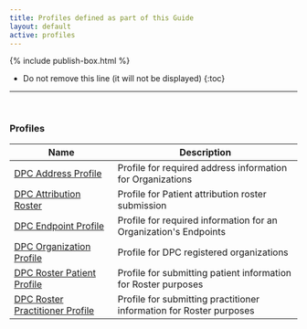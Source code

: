 ```yaml
---
title: Profiles defined as part of this Guide
layout: default
active: profiles
---
```


{% include publish-box.html %}

<!-- { :.no_toc } -->

<!-- TOC  the css styling for this is \pages\assets\css\project.css under 'markdown-toc'-->

* Do not remove this line (it will not be displayed)
{:toc}

<!-- end TOC -->

---
<br />

### Profiles

<table>
<thead>
<tr>
<th>Name</th>
<th>Description</th>
</tr>
</thead>
<tbody>
<tr>
<td><a href="StructureDefinition-dpc-profile-address.html">DPC Address Profile</a></td>
<td>Profile for required address information for Organizations</td>
</tr>
<tr>
<td><a href="StructureDefinition-dpc-profile-attribution-roster.html">DPC Attribution Roster</a></td>
<td>Profile for Patient attribution roster submission</td>
</tr>
<tr>
<td><a href="StructureDefinition-dpc-profile-endpoint.html">DPC Endpoint Profile</a></td>
<td>Profile for required information for an Organization's Endpoints</td>
</tr>
<tr>
<td><a href="StructureDefinition-dpc-profile-organization.html">DPC Organization Profile</a></td>
<td>Profile for DPC registered organizations</td>
</tr>
<tr>
<td><a href="StructureDefinition-dpc-profile-patient.html">DPC Roster Patient Profile</a></td>
<td>Profile for submitting patient information for Roster purposes</td>
</tr>
<tr>
<td><a href="StructureDefinition-dpc-profile-practitioner.html">DPC Roster Practitioner Profile</a></td>
<td>Profile for submitting practitioner information for Roster purposes</td>
</tr>
</tbody>
</table>


